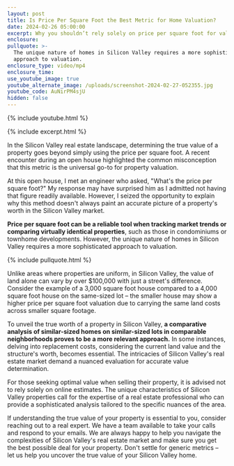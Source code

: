 ```yaml
---
layout: post
title: Is Price Per Square Foot the Best Metric for Home Valuation?
date: 2024-02-26 05:00:00
excerpt: Why you shouldn’t rely solely on price per square foot for valuations.
enclosure:
pullquote: >-
  The unique nature of homes in Silicon Valley requires a more sophisticated
  approach to valuation.
enclosure_type: video/mp4
enclosure_time:
use_youtube_image: true
youtube_alternate_image: /uploads/screenshot-2024-02-27-052355.jpg
youtube_code: AuNirPM4sjU
hidden: false
---
```

{% include youtube.html %}

{% include excerpt.html %}

In the Silicon Valley real estate landscape, determining the true value of a property goes beyond simply using the price per square foot. A recent encounter during an open house highlighted the common misconception that this metric is the universal go-to for property valuation.

At this open house, I met an engineer who asked, "What's the price per square foot?" My response may have surprised him as I admitted not having that figure readily available. However, I seized the opportunity to explain why this method doesn't always paint an accurate picture of a property's worth in the Silicon Valley market.

**Price per square foot can be a reliable tool when tracking market trends or comparing virtually identical properties**, such as those in condominiums or townhome developments. However, the unique nature of homes in Silicon Valley requires a more sophisticated approach to valuation.

{% include pullquote.html %}

Unlike areas where properties are uniform, in Silicon Valley, the value of land alone can vary by over $100,000 with just a street's difference. Consider the example of a 3,000 square foot house compared to a 4,000 square foot house on the same-sized lot – the smaller house may show a higher price per square foot valuation due to carrying the same land costs across smaller square footage.

To unveil the true worth of a property in Silicon Valley, **a comparative analysis of similar-sized homes on similar-sized lots in comparable neighborhoods proves to be a more relevant approach.** In some instances, delving into replacement costs, considering the current land value and the structure's worth, becomes essential. The intricacies of Silicon Valley's real estate market demand a nuanced evaluation for accurate value determination.

For those seeking optimal value when selling their property, it is advised not to rely solely on online estimates. The unique characteristics of Silicon Valley properties call for the expertise of a real estate professional who can provide a sophisticated analysis tailored to the specific nuances of the area.

If understanding the true value of your property is essential to you, consider reaching out to a real expert. We have a team available to take your calls and respond to your emails. We are always happy to help you navigate the complexities of Silicon Valley's real estate market and make sure you get the best possible deal for your property. Don't settle for generic metrics – let us help you uncover the true value of your Silicon Valley home.